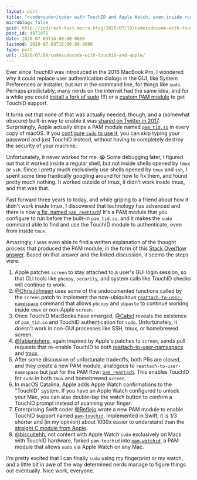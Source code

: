 ```yaml
---
layout: post
title: "<code>sudo</code> with TouchID and Apple Watch, even inside <code>tmux</code>"
microblog: false
guid: http://indirect-test.micro.blog/2020/07/10/codesudocode-with-touchid-and-apple/
post_id: 4971971
date: 2020-07-09T16:00:00-0800
lastmod: 2020-07-09T16:00:00-0800
type: post
url: /2020/07/09/codesudocode-with-touchid-and-apple/
---
```


Ever since TouchID was introduced in the 2016 MacBook Pro, I wondered why it could replace user authentication dialogs in the GUI, like System Preferences or Installer, but not in the command line, for things like `sudo`. Perhaps predictably, many nerds on the internet had the same idea, and for a while you could [install a fork of sudo](https://github.com/mattrajca/sudo-touchid) (!!) or a [custom PAM module](https://github.com/hamzasood/pam_touchid) to get TouchID support.

It turns out that none of that was actually needed, though, and a (somewhat obscure) built-in way to enable it was [shared on Twitter in 2017](https://twitter.com/cabel/status/931292107372838912). Surprisingly, Apple actually ships a PAM module named [`pam_tid.so`](https://opensource.apple.com/source/pam_modules/pam_modules-173.1.1/modules/pam_tid/pam_tid.c.auto.html) in every copy of macOS. If you [configure `sudo` to use it](https://apple.stackexchange.com/a/306324), you can skip typing your password and just TouchID instead, without having to completely destroy the security of your machine.

Unfortunately, it never worked for me. 😭 Some debugging later, I figured out that it worked inside a regular shell, but not inside shells opened by `tmux` or `ssh`. Since I pretty much exclusively use shells opened by `tmux` and `ssh`, I spent some time frantically googling around for how to fix them, and found pretty much nothing. It worked outside of tmux, it didn't work inside tmux, and that was that.

Fast forward three years to today, and while griping to a friend about how it didn't work inside tmux, I discovered that technology has advanced and there is now [a fix, named `pam_reattach`](https://github.com/fabianishere/pam_reattach)! It's a PAM module that you configure to run before the built-in `pam_tid.so`, and it makes the `sudo` command able to find and use the TouchID module to authenticate, even from inside `tmux`.

Amazingly, I was even able to find a written explanation of the thought process that produced the PAM module, in the form of this [Stack Overflow answer](https://superuser.com/a/1348180). Based on that answer and the linked discussion, it seems the steps were:

1. Apple patches `screen` to stay attached to a user's GUI login session, so that CLI tools like `pbcopy`, `security`, and system calls like TouchID checks will continue to work.
1. [@ChrisJohnsen](https://github.com/ChrisJohnsen) uses some of the undocumented functions called by the `screen` patch to implement the now-ubiquitous [`reattach-to-user-namespace`](https://github.com/ChrisJohnsen/tmux-MacOSX-pasteboard/) command that allows `pbcopy` and `pbpaste` to continue working inside `tmux` or non-Apple `screen`.
1. Once TouchID MacBooks have emerged, [@Cabel](https://twitter.com/cabel/) reveals the existence of `pam_tid.so` and TouchID authentication for `sudo`. Unfortunately, it doesn't work in non-GUI processes like SSH, tmux, or homebrewed screen.
1. [@fabianishere](https://github.com/fabianishere), again inspired by Apple's patches to `screen`, sends pull requests that re-enable TouchID to both [reattach-to-user-namespace](https://github.com/ChrisJohnsen/tmux-MacOSX-pasteboard/pull/70) and [tmux](https://github.com/tmux/tmux/pull/1434).
1. After some discussion of unfortunate tradeoffs, both PRs are closed, and they create a new PAM module, analogous to `reattach-to-user-namespace` but just for the PAM flow: [`pam_reattach`](https://github.com/fabianishere/pam_reattach). This enables TouchID for `sudo` in both `tmux` and homebrewed `screen`.
1. In macOS Catalina, Apple adds Apple Watch confirmations to the "TouchID" system. If you have an Apple Watch configured to unlock your Mac, you can also double-tap the watch button to confirm a TouchID prompt instead of scanning your finger.
1. Enterprising Swift coder [@Reflejo](https://github.com/Reflejo) wrote a new PAM module to enable TouchID support named [`pam-touchid`](https://github.com/Reflejo/pam-touchID). Implemented in Swift, it is 1/3 shorter and (in my opinion) about 1000x easier to understand than the [straight C module from Apple](https://opensource.apple.com/source/pam_modules/pam_modules-173.1.1/modules/pam_tid/pam_tid.c.auto.html).
1. [@biscuitehh](https://github.com/biscuitehh/), not content with Apple Watch `sudo` exclusively on Macs with TouchID hardware, forked `pam-touchid` into [`pam-watchid`](https://github.com/biscuitehh/pam-watchid), a PAM module that allows `sudo` via Apple Watch on any Mac.

I'm pretty excited that I can finally `sudo` using my fingerprint or my watch, and a little bit in awe of the way determined nerds manage to figure things out eventually. Nice work, everyone.
